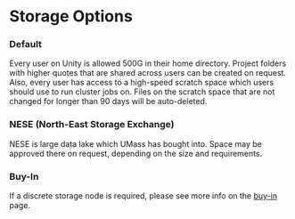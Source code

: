 # Storage Options

### Default

Every user on Unity is allowed 500G in their home directory. Project folders with higher quotes that are shared across users can be created on request. Also, every user has access to a high-speed scratch space which users should use to run cluster jobs on. Files on the scratch space that are not changed for longer than 90 days will be auto-deleted.

### NESE (North-East Storage Exchange)

NESE is large data lake which UMass has bought into. Space may be approved there on request, depending on the size and requirements.

### Buy-In

If a discrete storage node is required, please see more info on the [buy-in]() page.